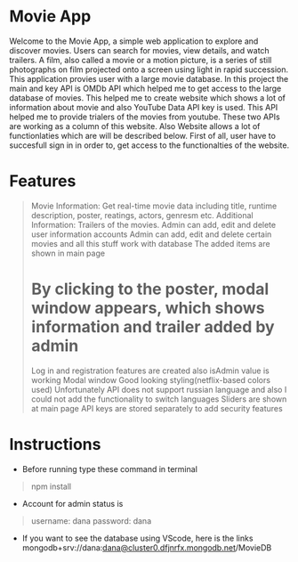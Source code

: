 # Movie App 
Welcome to the Movie App, a simple web application to explore and discover movies. Users can search for movies, view details, and watch trailers. A film, also called a movie or a motion picture, is a series of still photographs on film projected onto a screen using light in rapid succession. This application provies user with a large movie database. In this project the main and key API is OMDb API which helped me to get access to the large database of movies. This helped me to create website which shows a lot of information about movie and also YouTube Data API key is used. This API helped me to provide trialers of the movies from youtube. These two APIs are working as a column of this website. Also Website allows a lot of functionlaties which are will be described below. First of all, user have to succesfull sign in in order to, get access to the functionalties of the website.  
 
# Features 
 > Movie Information: Get real-time movie data including title, runtime description, poster, reatings, actors, genresm etc. 
 > Additional Information: Trailers of the movies. 
 > Admin can add, edit and delete user information accounts 
 > Admin can add, edit and delete certain movies and all this stuff work with database 
 > The added items are shown in main page 
 > # By clicking to the poster, modal window appears, which shows information and trailer added by admin 
 > Log in and registration features are created also 
 > isAdmin value is working 
 > Modal window 
 > Good looking styling(netflix-based colors used) 
 > Unfortunately API does not support russian language and also I could not add the functionality to switch languages 
 > Sliders are shown at main page 
 > API keys are stored separately to add security features 
 
 
# Instructions 
 * Before running type these command in terminal 
 > npm install 
 
 * Account for admin status is 
 > username: dana 
 > password: dana

 * If you want to see the database using VScode, here is the links
mongodb+srv://dana:dana@cluster0.dfjnrfx.mongodb.net/MovieDB
